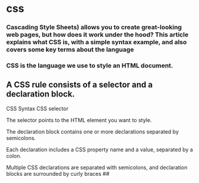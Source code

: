 # css #
### Cascading Style Sheets) allows you to create great-looking web pages, but how does it work under the hood? This article explains what CSS is, with a simple syntax example, and also covers some key terms about the language ###
### CSS is the language we use to style an HTML document.

## A CSS rule consists of a selector and a declaration block. 
 CSS Syntax
CSS selector

The selector points to the HTML element you want to style.

The declaration block contains one or more declarations separated by semicolons.

Each declaration includes a CSS property name and a value, separated by a colon.

Multiple CSS declarations are separated with semicolons, and declaration blocks are surrounded by curly braces ##






